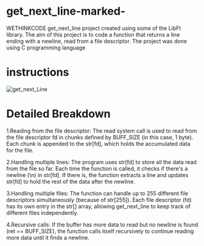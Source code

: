# get_next_line-marked-
WETHINKCODE get_next_line project created using some of the LibFt library. The aim of this project is to code a function that returns a line ending with a newline, read from a file descriptor. The project was done using C programming language

# instructions
![get_next_Line](https://github.com/user-attachments/assets/c43c76e5-8eab-42d5-aa0d-d9b1caa2b3ff)


# Detailed Breakdown
1.Reading from the file descriptor: The read system call is used to read from the file descriptor fd in chunks defined by BUFF_SIZE (in this case, 1 byte). Each chunk is appended to the str[fd], which holds the accumulated data for the file.

2.Handling multiple lines: The program uses str[fd] to store all the data read from the file so far. Each time the function is called, it checks if there's a newline (\n) in str[fd]. If there is, the function extracts a line and updates str[fd] to hold the rest of the data after the newline.

3.Handling multiple files: The function can handle up to 255 different file descriptors simultaneously (because of str[255]). Each file descriptor (fd) has its own entry in the str[] array, allowing get_next_line to keep track of different files independently.

4.Recursive calls: If the buffer has more data to read but no newline is found (ret == BUFF_SIZE), the function calls itself recursively to continue reading more data until it finds a newline.

